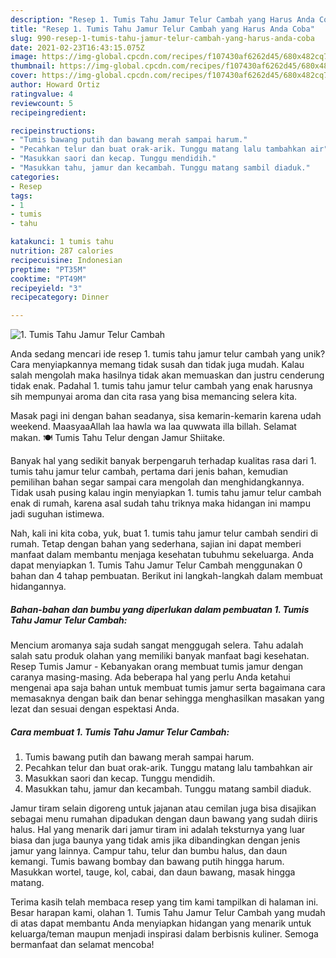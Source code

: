 ```yaml
---
description: "Resep 1. Tumis Tahu Jamur Telur Cambah yang Harus Anda Coba"
title: "Resep 1. Tumis Tahu Jamur Telur Cambah yang Harus Anda Coba"
slug: 990-resep-1-tumis-tahu-jamur-telur-cambah-yang-harus-anda-coba
date: 2021-02-23T16:43:15.075Z
image: https://img-global.cpcdn.com/recipes/f107430af6262d45/680x482cq70/1-tumis-tahu-jamur-telur-cambah-foto-resep-utama.jpg
thumbnail: https://img-global.cpcdn.com/recipes/f107430af6262d45/680x482cq70/1-tumis-tahu-jamur-telur-cambah-foto-resep-utama.jpg
cover: https://img-global.cpcdn.com/recipes/f107430af6262d45/680x482cq70/1-tumis-tahu-jamur-telur-cambah-foto-resep-utama.jpg
author: Howard Ortiz
ratingvalue: 4
reviewcount: 5
recipeingredient:

recipeinstructions:
- "Tumis bawang putih dan bawang merah sampai harum."
- "Pecahkan telur dan buat orak-arik. Tunggu matang lalu tambahkan air"
- "Masukkan saori dan kecap. Tunggu mendidih."
- "Masukkan tahu, jamur dan kecambah. Tunggu matang sambil diaduk."
categories:
- Resep
tags:
- 1
- tumis
- tahu

katakunci: 1 tumis tahu 
nutrition: 287 calories
recipecuisine: Indonesian
preptime: "PT35M"
cooktime: "PT49M"
recipeyield: "3"
recipecategory: Dinner

---
```



![1. Tumis Tahu Jamur Telur Cambah](https://img-global.cpcdn.com/recipes/f107430af6262d45/680x482cq70/1-tumis-tahu-jamur-telur-cambah-foto-resep-utama.jpg)

Anda sedang mencari ide resep 1. tumis tahu jamur telur cambah yang unik? Cara menyiapkannya memang tidak susah dan tidak juga mudah. Kalau salah mengolah maka hasilnya tidak akan memuaskan dan justru cenderung tidak enak. Padahal 1. tumis tahu jamur telur cambah yang enak harusnya sih mempunyai aroma dan cita rasa yang bisa memancing selera kita.

Masak pagi ini dengan bahan seadanya, sisa kemarin-kemarin karena udah weekend. MaasyaaAllah laa hawla wa laa quwwata illa billah. Selamat makan. 🍽 Tumis Tahu Telur dengan Jamur Shiitake.

Banyak hal yang sedikit banyak berpengaruh terhadap kualitas rasa dari 1. tumis tahu jamur telur cambah, pertama dari jenis bahan, kemudian pemilihan bahan segar sampai cara mengolah dan menghidangkannya. Tidak usah pusing kalau ingin menyiapkan 1. tumis tahu jamur telur cambah enak di rumah, karena asal sudah tahu triknya maka hidangan ini mampu jadi suguhan istimewa.


Nah, kali ini kita coba, yuk, buat 1. tumis tahu jamur telur cambah sendiri di rumah. Tetap dengan bahan yang sederhana, sajian ini dapat memberi manfaat dalam membantu menjaga kesehatan tubuhmu sekeluarga. Anda dapat menyiapkan 1. Tumis Tahu Jamur Telur Cambah menggunakan 0 bahan dan 4 tahap pembuatan. Berikut ini langkah-langkah dalam membuat hidangannya.

<!--inarticleads1-->

##### Bahan-bahan dan bumbu yang diperlukan dalam pembuatan 1. Tumis Tahu Jamur Telur Cambah:



Mencium aromanya saja sudah sangat menggugah selera. Tahu adalah salah satu produk olahan yang memiliki banyak manfaat bagi kesehatan. Resep Tumis Jamur - Kebanyakan orang membuat tumis jamur dengan caranya masing-masing. Ada beberapa hal yang perlu Anda ketahui mengenai apa saja bahan untuk membuat tumis jamur serta bagaimana cara memasaknya dengan baik dan benar sehingga menghasilkan masakan yang lezat dan sesuai dengan espektasi Anda. 

<!--inarticleads2-->

##### Cara membuat 1. Tumis Tahu Jamur Telur Cambah:

1. Tumis bawang putih dan bawang merah sampai harum.
1. Pecahkan telur dan buat orak-arik. Tunggu matang lalu tambahkan air
1. Masukkan saori dan kecap. Tunggu mendidih.
1. Masukkan tahu, jamur dan kecambah. Tunggu matang sambil diaduk.


Jamur tiram selain digoreng untuk jajanan atau cemilan juga bisa disajikan sebagai menu rumahan dipadukan dengan daun bawang yang sudah diiris halus. Hal yang menarik dari jamur tiram ini adalah teksturnya yang luar biasa dan juga baunya yang tidak amis jika dibandingkan dengan jenis jamur yang lainnya. Campur tahu, telur dan bumbu halus, dan daun kemangi. Tumis bawang bombay dan bawang putih hingga harum. Masukkan wortel, tauge, kol, cabai, dan daun bawang, masak hingga matang. 

Terima kasih telah membaca resep yang tim kami tampilkan di halaman ini. Besar harapan kami, olahan 1. Tumis Tahu Jamur Telur Cambah yang mudah di atas dapat membantu Anda menyiapkan hidangan yang menarik untuk keluarga/teman maupun menjadi inspirasi dalam berbisnis kuliner. Semoga bermanfaat dan selamat mencoba!
